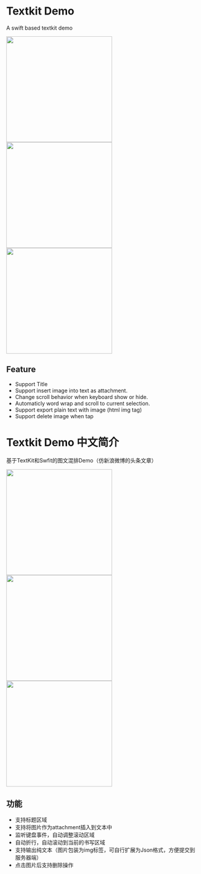 # Textkit Demo
A swift based textkit demo

<img src="http://7xjlg5.com1.z0.glb.clouddn.com/Simulator%20Screen%20Shot%202016%E5%B9%B44%E6%9C%889%E6%97%A5%20%E4%B8%8B%E5%8D%887.10.55.png" width="280" />
<img src="http://7xjlg5.com1.z0.glb.clouddn.com/Simulator%20Screen%20Shot%202016%E5%B9%B44%E6%9C%889%E6%97%A5%20%E4%B8%8B%E5%8D%887.11.06.png" width="280" />
<img src="http://7xjlg5.com1.z0.glb.clouddn.com/Simulator%20Screen%20Shot%202016%E5%B9%B44%E6%9C%889%E6%97%A5%20%E4%B8%8B%E5%8D%887.11.02.png" width="280" />

## Feature
* Support Title
* Support insert image into text as attachment.
* Change scroll behavior when keyboard show or hide.
* Automaticly word wrap and scroll to current selection.
* Support export plain text with image (html img tag)
* Support delete image when tap

# Textkit Demo 中文简介
基于TextKit和Swfit的图文混排Demo（仿新浪微博的头条文章）

<img src="http://7xjlg5.com1.z0.glb.clouddn.com/Simulator%20Screen%20Shot%202016%E5%B9%B44%E6%9C%889%E6%97%A5%20%E4%B8%8B%E5%8D%887.10.55.png" width="280" />
<img src="http://7xjlg5.com1.z0.glb.clouddn.com/Simulator%20Screen%20Shot%202016%E5%B9%B44%E6%9C%889%E6%97%A5%20%E4%B8%8B%E5%8D%887.11.06.png" width="280" />
<img src="http://7xjlg5.com1.z0.glb.clouddn.com/Simulator%20Screen%20Shot%202016%E5%B9%B44%E6%9C%889%E6%97%A5%20%E4%B8%8B%E5%8D%887.11.02.png" width="280" />

## 功能
* 支持标题区域
* 支持将图片作为attachment插入到文本中
* 监听键盘事件，自动调整滚动区域
* 自动折行，自动滚动到当前的书写区域
* 支持输出纯文本（图片包装为img标签，可自行扩展为Json格式，方便提交到服务器端）
* 点击图片后支持删除操作
